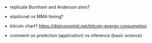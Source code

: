 - replicate Burnham and Anderson sims?
- elasticnet vs MMA timing?
- bitcoin chart? https://digiconomist.net/bitcoin-energy-consumption

- comment on prediction (application) vs inference (basic science)
